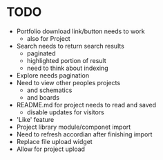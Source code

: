 TODO
====

  - Portfolio download link/button needs to work
    * also for Project
  - Search needs to return search results
    * paginated
    * highlighted portion of result
    * need to think about indexing
  - Explore needs pagination
  - Need to view other peoples projects
    * and schematics
    * and boards
  - README.md for project needs to read and saved
    * disable updates for visitors
  - 'Like' feature
  - Project library module/componet import
  - Need to refresh accordian after finishing import
  - Replace file upload widget
  - Allow for project upload

